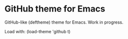 # GitHub theme for Emacs

GitHub-like (deftheme) theme for Emacs. Work in progress.

Load with: (load-theme 'github t)
